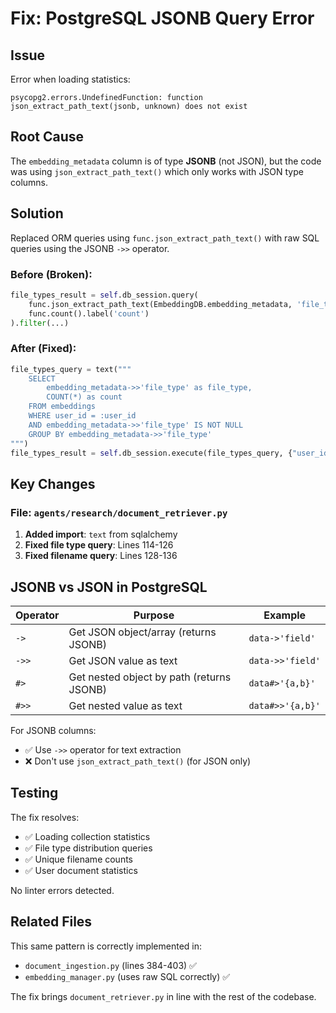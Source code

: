# Fix: PostgreSQL JSONB Query Error

## Issue

Error when loading statistics:
```
psycopg2.errors.UndefinedFunction: function json_extract_path_text(jsonb, unknown) does not exist
```

## Root Cause

The `embedding_metadata` column is of type **JSONB** (not JSON), but the code was using `json_extract_path_text()` which only works with JSON type columns.

## Solution

Replaced ORM queries using `func.json_extract_path_text()` with raw SQL queries using the JSONB `->>` operator.

### Before (Broken):
```python
file_types_result = self.db_session.query(
    func.json_extract_path_text(EmbeddingDB.embedding_metadata, 'file_type').label('file_type'),
    func.count().label('count')
).filter(...)
```

### After (Fixed):
```python
file_types_query = text("""
    SELECT 
        embedding_metadata->>'file_type' as file_type,
        COUNT(*) as count
    FROM embeddings 
    WHERE user_id = :user_id 
    AND embedding_metadata->>'file_type' IS NOT NULL
    GROUP BY embedding_metadata->>'file_type'
""")
file_types_result = self.db_session.execute(file_types_query, {"user_id": self.user_id})
```

## Key Changes

### File: `agents/research/document_retriever.py`

1. **Added import**: `text` from sqlalchemy
2. **Fixed file type query**: Lines 114-126
3. **Fixed filename query**: Lines 128-136

## JSONB vs JSON in PostgreSQL

| Operator | Purpose | Example |
|----------|---------|---------|
| `->` | Get JSON object/array (returns JSONB) | `data->'field'` |
| `->>` | Get JSON value as text | `data->>'field'` |
| `#>` | Get nested object by path (returns JSONB) | `data#>'{a,b}'` |
| `#>>` | Get nested value as text | `data#>>'{a,b}'` |

For JSONB columns:
- ✅ Use `->>` operator for text extraction
- ❌ Don't use `json_extract_path_text()` (for JSON only)

## Testing

The fix resolves:
- ✅ Loading collection statistics
- ✅ File type distribution queries
- ✅ Unique filename counts
- ✅ User document statistics

No linter errors detected.

## Related Files

This same pattern is correctly implemented in:
- `document_ingestion.py` (lines 384-403) ✅
- `embedding_manager.py` (uses raw SQL correctly) ✅

The fix brings `document_retriever.py` in line with the rest of the codebase.

